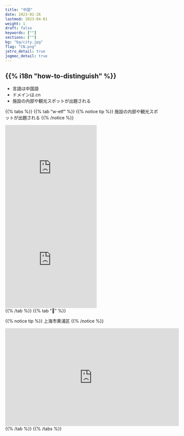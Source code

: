 ```yaml
---
title: "中国"
date: 2023-02-26
lastmod: 2023-04-01
weight: 1
draft: false
keywords: [""]
sections: [""]
bg: "bg/city.jpg"
flag: "CN.png"
jetro_detail: true
jogmec_detail: true
---
```


<div class="main-desciption country-description">
    <h2 class="section-title">{{% i18n "how-to-distinguish" %}}</h2>
    <ul class="rule-list">
        <li>言語は<span class="quiz">中国語</span></li>
        <li>ドメインは<span class="quiz">.cn</span></li>
        <li>施設の内部や観光スポットが出題される</li>
    </ul>
</div>


{{% tabs  %}}
{{% tab "w-etf" %}}
{{% notice tip %}}
施設の内部や観光スポットが出題される
{{% /notice %}}
<div class="googlemap-if">
<iframe src="https://www.google.com/maps/embed?pb=!4v1683570565199!6m8!1m7!1scNmNjn-4yj4AAAREq-bSdA!2m2!1d39.9148389360087!2d116.3968273678854!3f43.71264818096367!4f7.368632878580286!5f0.7820865974627469" width="295" height="295" style="border:0;" allowfullscreen="" loading="lazy" referrerpolicy="no-referrer-when-downgrade"></iframe>
<iframe src="https://www.google.com/maps/embed?pb=!4v1683570841801!6m8!1m7!1s65Mla_SjrQ8AAAAGOzDcqA!2m2!1d36.8014238266568!2d117.8407275629108!3f87.41081929778285!4f5.374436100722846!5f0.4000000000000002" width="295" height="295" style="border:0;" allowfullscreen="" loading="lazy" referrerpolicy="no-referrer-when-downgrade"></iframe>
</div>
{{% /tab %}}
{{% tab "🎵" %}}

{{% notice tip %}}
<span class="quiz">上海市黄浦区</span>
{{% /notice %}}

<div class="googlemap-if">
<iframe width="560" height="315" src="https://www.youtube.com/embed/-LZxk09LNaM?start=11" title="YouTube video player" frameborder="0" allow="accelerometer; autoplay; clipboard-write; encrypted-media; gyroscope; picture-in-picture; web-share" allowfullscreen></iframe>
</div>
{{% /tab %}}
{{% /tabs %}}
